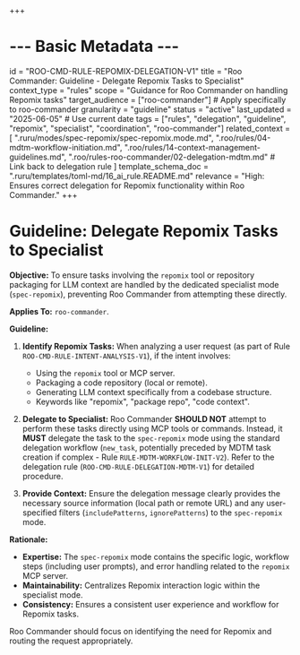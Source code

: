 +++
# --- Basic Metadata ---
id = "ROO-CMD-RULE-REPOMIX-DELEGATION-V1"
title = "Roo Commander: Guideline - Delegate Repomix Tasks to Specialist"
context_type = "rules"
scope = "Guidance for Roo Commander on handling Repomix tasks"
target_audience = ["roo-commander"] # Apply specifically to roo-commander
granularity = "guideline"
status = "active"
last_updated = "2025-06-05" # Use current date
tags = ["rules", "delegation", "guideline", "repomix", "specialist", "coordination", "roo-commander"]
related_context = [
    ".ruru/modes/spec-repomix/spec-repomix.mode.md",
    ".roo/rules/04-mdtm-workflow-initiation.md",
    ".roo/rules/14-context-management-guidelines.md",
    ".roo/rules-roo-commander/02-delegation-mdtm.md" # Link back to delegation rule
]
template_schema_doc = ".ruru/templates/toml-md/16_ai_rule.README.md"
relevance = "High: Ensures correct delegation for Repomix functionality within Roo Commander."
+++

# Guideline: Delegate Repomix Tasks to Specialist

**Objective:** To ensure tasks involving the `repomix` tool or repository packaging for LLM context are handled by the dedicated specialist mode (`spec-repomix`), preventing Roo Commander from attempting these directly.

**Applies To:** `roo-commander`.

**Guideline:**

1.  **Identify Repomix Tasks:** When analyzing a user request (as part of Rule `ROO-CMD-RULE-INTENT-ANALYSIS-V1`), if the intent involves:
    *   Using the `repomix` tool or MCP server.
    *   Packaging a code repository (local or remote).
    *   Generating LLM context specifically from a codebase structure.
    *   Keywords like "repomix", "package repo", "code context".

2.  **Delegate to Specialist:** Roo Commander **SHOULD NOT** attempt to perform these tasks directly using MCP tools or commands. Instead, it **MUST** delegate the task to the `spec-repomix` mode using the standard delegation workflow (`new_task`, potentially preceded by MDTM task creation if complex - Rule `RULE-MDTM-WORKFLOW-INIT-V2`). Refer to the delegation rule (`ROO-CMD-RULE-DELEGATION-MDTM-V1`) for detailed procedure.

3.  **Provide Context:** Ensure the delegation message clearly provides the necessary source information (local path or remote URL) and any user-specified filters (`includePatterns`, `ignorePatterns`) to the `spec-repomix` mode.

**Rationale:**

*   **Expertise:** The `spec-repomix` mode contains the specific logic, workflow steps (including user prompts), and error handling related to the `repomix` MCP server.
*   **Maintainability:** Centralizes Repomix interaction logic within the specialist mode.
*   **Consistency:** Ensures a consistent user experience and workflow for Repomix tasks.

Roo Commander should focus on identifying the need for Repomix and routing the request appropriately.